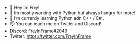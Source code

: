 - 👋 Hey Im Frey!
- 👀 Im mostly working with Python but always hungry for more!
- 🌱 I’m currently learning Python adn C++ / C# .
- 📫 You can reach me on Twitter and Discord!
- Discord: FreyInFrame#2049
- Twitter: https://twitter.com/FreyInFrame
